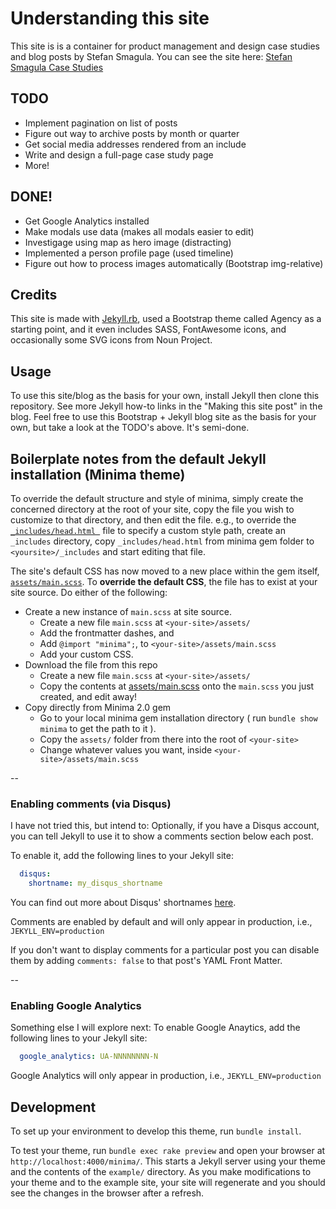 # Understanding this site

This site is is a container for product management and design case studies and blog posts by Stefan Smagula. You can see the site here: [Stefan Smagula Case Studies](https://ssmagula.github.io)

## TODO
- Implement pagination on list of posts
- Figure out way to archive posts by month or quarter
- Get social media addresses rendered from an include
- Write and design a full-page case study page
- More!

## DONE!
- Get Google Analytics installed
- Make modals use data (makes all modals easier to edit)
- Investigage using map as hero image (distracting)
- Implemented a person profile page (used timeline)
- Figure out how to process images automatically (Bootstrap img-relative)

## Credits

This site is made with [Jekyll.rb](jekyllrb.com), used a Bootstrap theme called Agency as a starting point, and it even includes SASS, FontAwesome icons, and occasionally some SVG icons from Noun Project.
    

## Usage
To use this site/blog as the basis for your own, install Jekyll then clone this repository. See more Jekyll how-to links in the "Making this site post" in the blog. Feel free to use this Bootstrap + Jekyll blog site as the basis for your own, but take a look at the TODO's above. It's semi-done.

## Boilerplate notes from the default Jekyll installation (Minima theme)

To override the default structure and style of minima, simply create the concerned directory at the root of your site, copy the file you wish to customize to that directory, and then edit the file.
e.g., to override the [`_includes/head.html `](_includes/head.html) file to specify a custom style path, create an `_includes` directory, copy `_includes/head.html` from minima gem folder to `<yoursite>/_includes` and start editing that file.

The site's default CSS has now moved to a new place within the gem itself, [`assets/main.scss`](assets/main.scss). To **override the default CSS**, the file has to exist at your site source. Do either of the following:
- Create a new instance of `main.scss` at site source.
  - Create a new file `main.scss` at `<your-site>/assets/`
  - Add the frontmatter dashes, and
  - Add `@import "minima";`, to `<your-site>/assets/main.scss`
  - Add your custom CSS.
- Download the file from this repo
  - Create  a new file `main.scss` at `<your-site>/assets/`
  - Copy the contents at [assets/main.scss](assets/main.scss) onto the `main.scss` you just created, and edit away!
- Copy directly from Minima 2.0 gem
  - Go to your local minima gem installation directory ( run `bundle show minima` to get the path to it ).
  - Copy the `assets/` folder from there into the root of `<your-site>`
  - Change whatever values you want, inside `<your-site>/assets/main.scss`

--

### Enabling comments (via Disqus)

I have not tried this, but intend to: 
Optionally, if you have a Disqus account, you can tell Jekyll to use it to show a comments section below each post.

To enable it, add the following lines to your Jekyll site:

```yaml
  disqus:
    shortname: my_disqus_shortname
```

You can find out more about Disqus' shortnames [here](https://help.disqus.com/customer/portal/articles/466208).

Comments are enabled by default and will only appear in production, i.e., `JEKYLL_ENV=production`

If you don't want to display comments for a particular post you can disable them by adding `comments: false` to that post's YAML Front Matter.

--

### Enabling Google Analytics

Something else I will explore next: 
To enable Google Anaytics, add the following lines to your Jekyll site:

```yaml
  google_analytics: UA-NNNNNNNN-N
```

Google Analytics will only appear in production, i.e., `JEKYLL_ENV=production`


## Development

To set up your environment to develop this theme, run `bundle install`.

To test your theme, run `bundle exec rake preview` and open your browser at `http://localhost:4000/minima/`. This starts a Jekyll server using your theme and the contents of the `example/` directory. As you make modifications to your theme and to the example site, your site will regenerate and you should see the changes in the browser after a refresh.


